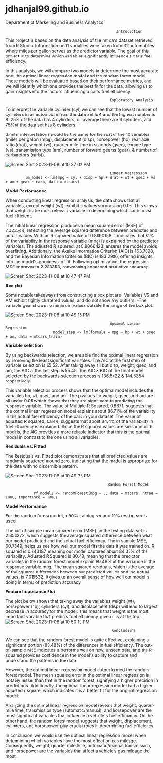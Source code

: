 # jdhanjal99.github.io

Department of Marketing and Business Analytics


                                                       Introduction
This project is based on the data analysis of the mt cars dataset retrieved from R Studio. Information on 11 variables were taken from 32 automobiles where miles per gallon serves as the predictor variable. The goal of this project is to determine which variables significantly influence a car's fuel efficiency.

In this analysis, we will compare two models to determine the most accurate one: the optimal linear regression model and the random forest model. These models will be evaluated based on their performance metrics, and we will identify which one provides the best fit for the data, allowing us to gain insights into the factors influencing a car's fuel efficiency.


                                                    Exploratory Analysis
To interpret the variable cylinder (cyl),we can see that the lowest number of cylinders in an automobile from the data set is 4 and the highest number is 8. 25% of the data has 4 cylinders, on average there are 6 cylinders, and 75%of the data set has 8 cylinders.

Similar interpretations would be the same for the rest of the 10 variables (miles per gallon (mpg), displacement (disp), horsepower (hp), rear axle ratio (drat), weight (wt), quarter mile time in seconds (qsec), engine type (vs), transmission type (am), number of forward gearss (gear), & number of carburetors (carb)).

![Screen Shot 2023-11-08 at 10 37 02 PM](https://github.com/jdhanjal99/jdhanjal99.github.io/assets/145622744/09dbad3e-9d20-4976-b44d-b7d19ea2076f)


                                                    Linear Regression 
             lm_model <- lm(mpg ~ cyl + disp + hp + drat + wt + qsec + vs + am + gear + carb, data = mtcars)

**Model Performance**

When conducting linear regression analysis, the data shows that all variables, except weight (wt), exhibit p values surprassing 0.05. This shows that weight is the most relevant variable in determining which car is most fuel efficient.

The initial linear regression produces a mean squared error (MSE) of 7.023544, reflecting the average squared difference between predicted and actual values. With an R-squared value of 0.8690158, it indicates that 81% of the variability in the response variable (mpg) is explained by the predictor variables. The adjusted R squared, at 0.8066423, ensures the model avoids overfitting. Additionally, the Akaike Information Criterion (AIC) is 163.7098, and the Bayesian Information Criterion (BIC) is 183.2986, offering insights into the model's goodness-of-fit. Following optimization, the regression MSE improves to 2.283353, showcasing enhanced predictive accuracy.

![Screen Shot 2023-11-08 at 10 47 47 PM](https://github.com/jdhanjal99/jdhanjal99.github.io/assets/145622744/ffe2df4d-85c4-4598-a84a-e7db8540e883)

 **Box plot**
 
 Some notable takeaways from constructing a box plot are 
 -Variables VS and AM exhibit tightly clustered values, and do not show any outliers.
 -The variable gear shows no minimum values outside the range of the box plot. 

![Screen Shot 2023-11-08 at 10 49 18 PM](https://github.com/jdhanjal99/jdhanjal99.github.io/assets/145622744/40450221-50d4-4231-9dab-bb2432dca175)
                                                    
                                                    Optimal Linear Regression
                          model_step <- lm(formula = mpg ~ hp + wt + qsec + am, data = mtcars_train)
                          

**Variable selection**

By using backwards selection, we are able find the optimal linear regression by removing the least significant variables. The AIC at the first step of variable selection is 65.52. After taking away all but disp, weight, qsec, and am, the AIC at the last step is 55.45. The AIC & BIC of the final model selected by the backwards selection process is 136.5422 & 144.5354 respectively. 

This variable selection process shows that the optimal model includes the variables hp, wt, qsec, and am. The p values for weight, qsec, and am are all under 0.05 which shows that they are significant to predicting the response variable. The value of Multiple R Squared, 0.8671, suggests that the optimal linear regression model explains about 86.71% of the variability in the actual fuel efficiency of the cars in your dataset. The value of adjusted R squared, 0.844, suggests that about 84.4% of the variability in fuel efficiency is explained. Since the R squared values are similar in both models, the AIC provides a more reliable indicator that this is the optimal model in contrast to the one using all variables.


**Residuals vs. Fitted**

The Residuals vs. Fitted plot demonstrates that all predicted values are randomly scattered around zero, indicating that the model is appropriate for the data with no discernible pattern.

![Screen Shot 2023-11-08 at 10 49 38 PM](https://github.com/jdhanjal99/jdhanjal99.github.io/assets/145622744/b2165c51-beed-4f21-a4a6-365277107743)

                                                   Random Forest Model
                                                   
                 rf_model1 <- randomForest(mpg ~ ., data = mtcars, ntree = 1000, importance = TRUE)
                 
**Model Performance**

For the random forest model, a 90% training set and 10% testing set is used. 

The out of sample mean squared error (MSE) on the testing data set is 2.353272, which suggests the average squared difference between what our model predicted and the actual fuel efficiency. The in sample MSE, 60.7849, helps us see how well our model fits the data it was trained on. R squared is 0.843187, meaning our model captures about 84.32% of the variability. Adjusted R Squared is 80.48, meaning that the predictor variables in the  random forest model explain 80.48% of the variance in the response variable mpg. The mean squared residuals, which is the average of the squared differences between our predicted values and the actual values, is 7.015532. It gives us an overall sense of how well our model is doing in terms of prediction accuracy.


**Feature Importance Plot**

The plot below shows that taking away the variables weight (wt), horsepower (hp), cylinders (cyl), and displacement (disp) will lead to largest decrease in accuracy for the model. This means that weight is the most important variable that predicts fuel efficiency, given it is at the top.  
![Screen Shot 2023-11-08 at 10 50 19 PM](https://github.com/jdhanjal99/jdhanjal99.github.io/assets/145622744/2ff906b4-9d13-4473-afd4-89f6de166e4e)


                                                     Conclusions
We can see that the random forest model is quite effective, explaining a significant portion (80.48%) of the differences in fuel efficiency. The out-of-sample MSE indicates it performs well on new, unseen data, and the R-squared provides confidence in the model's ability to capture and understand the patterns in the data.

However, the optimal linear regression model outperformed the random forest model. The mean squared error in the optimal linear regression is notably lesser than that in the random forest, signifying a higher precision in predictions. Additionally, the optimal linear regression model had a higher adjusted r square, which indicates it is a better fit for the original regression model. 

Analyzing the optimal linear regression model reveals that weight, quarter-mile time, transmission type (automatic/manual), and horsepower are the most significant variables that influence a vehicle's fuel efficiancy. On the other hand, the random forest model suggests that weight, displacement, cylinders, and horsepower play crucial roles in determining fuel efficiency.

In conclusion, we would use the optimal linear regression model when determining which variables have the most effect on gas mileage. Consequently, weight, quarter mile time, automatic/manual transmission, and horsepower are the variables that affect a vehicle's gas mileage the most. 


